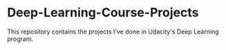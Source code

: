 # Deep-Learning-Course-Projects

This repository contains the projects I've done in Udacity's Deep Learning program.
